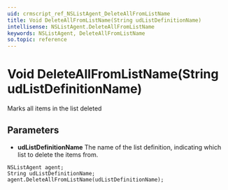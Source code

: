 ```yaml
---
uid: crmscript_ref_NSListAgent_DeleteAllFromListName
title: Void DeleteAllFromListName(String udListDefinitionName)
intellisense: NSListAgent.DeleteAllFromListName
keywords: NSListAgent, DeleteAllFromListName
so.topic: reference
---
```


# Void DeleteAllFromListName(String udListDefinitionName)

Marks all items in the list deleted

## Parameters

* **udListDefinitionName** The name of the list definition, indicating which list to delete the items from.

```crmscript
NSListAgent agent;
String udListDefinitionName;
agent.DeleteAllFromListName(udListDefinitionName);
```

